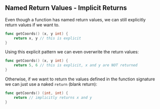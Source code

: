 ## Named Return Values - Implicit Returns

Even though a function has named return values, we can still explicitly return
values if we want to.

```go
func getCoords() (x, y int) {
    return x, y // this is explicit
}
```

Using this explicit pattern we can even overwrite the return values:

```go
func getCoords() (x, y int) {
    return 5, 6 // this is explicit, x and y are NOT returned
}
```

Otherwise, if we want to return the values defined in the function signature we
can just use a naked `return` (blank return):

```go
func getCoords() (int, int) {
    return // implicitly returns x and y
}
```
